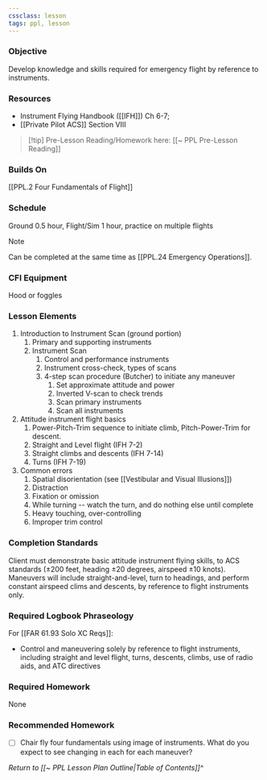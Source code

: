 ```yaml
---
cssclass: lesson
tags: ppl, lesson
---
```

### Objective
Develop knowledge and skills required for emergency flight by reference to instruments.

### Resources
- Instrument Flying Handbook ([[IFH]]) Ch 6-7;
- [[Private Pilot ACS]] Section VIII

> [!tip] Pre-Lesson Reading/Homework here: [[~ PPL Pre-Lesson Reading]]

### Builds On
[[PPL.2 Four Fundamentals of Flight]]

### Schedule
Ground 0.5 hour, Flight/Sim 1 hour, practice on multiple flights

> [!note] 
> Can be completed at the same time as [[PPL.24 Emergency Operations]].

### CFI Equipment
Hood or foggles

### Lesson Elements
1. Introduction to Instrument Scan (ground portion)
	1. Primary and supporting instruments
	2. Instrument Scan
		1. Control and performance instruments
		2. Instrument cross-check, types of scans
		3. 4-step scan procedure (Butcher) to initiate any maneuver
			1. Set approximate attitude and power
			2. Inverted V-scan to check trends
			3. Scan primary instruments
			4. Scan all instruments
2. Attitude instrument flight basics
	1. Power-Pitch-Trim sequence to initiate climb, Pitch-Power-Trim for descent.
	2. Straight and Level flight (IFH 7-2)
	3. Straight climbs and descents (IFH 7-14)
	4. Turns (IFH 7-19)
3. Common errors
	1. Spatial disorientation (see [[Vestibular and Visual Illusions]])
	2. Distraction
	3. Fixation or omission
	4. While turning -- watch the turn, and do nothing else until complete
	5. Heavy touching, over-controlling
	6. Improper trim control

### Completion Standards
Client must demonstrate basic attitude instrument flying skills, to ACS standards (±200 feet, heading ±20 degrees, airspeed ±10 knots). Maneuvers will include straight-and-level, turn to headings, and perform constant airspeed clims and descents, by reference to flight instruments only.

### Required Logbook Phraseology
For [[FAR 61.93 Solo XC Reqs]]:
- Control and maneuvering solely by reference to flight instruments, including straight and level flight, turns, descents, climbs, use of radio aids, and ATC directives

### Required Homework
 None

### Recommended Homework 
- [ ] Chair fly four fundamentals using image of instruments. What do you expect to see changing in each for each maneuver? 

*Return to [[~ PPL Lesson Plan Outline|Table of Contents]]^*